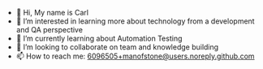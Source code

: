 - 👋 Hi, My name is Carl
- 👀 I’m interested in learning more about technology from a development and QA perspective
- 🌱 I’m currently learning about Automation Testing
- 💞️ I’m looking to collaborate on team and knowledge building
- 📫 How to reach me: 6096505+manofstone@users.noreply.github.com

<!---
manofstone/manofstone is a ✨ special ✨ repository because its `README.md` (this file) appears on your GitHub profile.
You can click the Preview link to take a look at your changes.
--->
